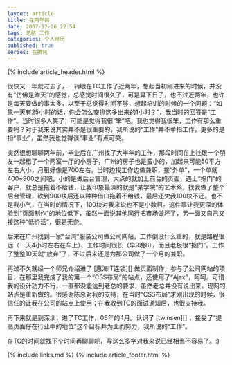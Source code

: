 ```yaml
---
layout: article
title: 在两年前
date: 2007-12-26 22:54
tags: 总结 工作
categories: 个人经历
published: true
series: 在腾讯
---
```


{% include article_header.html %}

很快又一年就过去了，一转眼在TC工作了近两年，想起当初刚进来的时候，并没有“仿佛是昨天”的感觉，总感觉时间很久了，可是算下日子，也不过近两年，也许是每天要做的事太多，以至于总觉得时间不够，想起培训的时候的一个问题：“如果一天有25小时的话，你会怎么安排这多出来的1小时？”，我当时的回答是“工作”。当时很多人笑了，可能是觉得我很“笨”吧。我也觉得我很笨，工作有那么重要吗？对于我来说其实并不是很重要的，我所说的“工作”并不单指工作，更多的是指“事业”，虽然我也觉得谈“事业”有点可笑。

突然很想聊聊两年前，毕业后在广州找了大半年的工作，那段时间在上社跟一个朋友一起租了一个两室一厅的小房子，广州的房子也是蛮小的，加起来可能50平方左右大小，月租好像是700左右。当时边找工作边做兼职，接“外单”，一个单就400~900之间吧，小的是做后台管理，大点的就加上前台的页面，遇上“抠门”的客户，就总是拖着不给钱，让我印象最深的就是“某学院”的艺术系，找我做了整个后台管理，砍到900块后还以种种借口拖着不给钱，最后还欠我100块不还。也不是我小气，在当时的情况下，100块对我来说也不是小数目。这件事让我更深的体验到“页面制作”的地位低下，虽然一面说其他同行把市场做坏了，另一面又自己又接这种“低价活”，很是无奈。

后来在广州找到一家“台湾”服装公司做公司网站，工作倒没什么重的，就是路程很远（一天4小时左右在车上）、工作时间很长（早9晚8），而且老板很“抠门”。工作了整整10天就“放弃”了，不过后来还是为那公司做了一个月的兼职。

再过不久就经一个师兄介绍进了 [惠海IT连锁][] 做页面制作，参与了公司网站的项目，在那里我完成了我的第一个“CSS布局”的站点，还使用了“Ajax”，呵呵。可惜我的设计功力不行，一直都没能达到老总的要求，虽然老总并没有说出来。现网的站点是重新做的。很感谢陈总对我的支持，在当时“CSS布局”才刚出现的时候，很信任的让我在公司的站点上使用；在我收到TC的面试通知后，也很支持我。

再下来就是到深圳，进了TC工作，06年的4月。认识了 [twinsen][] ，接受了“提高页面仔在行业中的地位”这个目标并为此而努力，我所说的“工作”。

在TC的时间就找下个时间再聊聊吧，写这么多字对我来说已经相当不容易了。:)

{% include links.md %}
{% include article_footer.html %}
